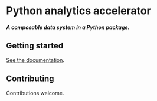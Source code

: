 # Python analytics accelerator

***A composable data system in a Python package.***

## Getting started

[See the documentation](https://lostmygithubaccount.github.io/python-analytics-accelerator).

## Contributing

Contributions welcome.
